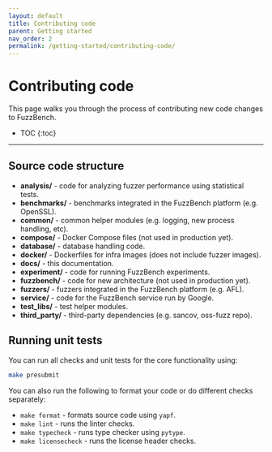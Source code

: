 ```yaml
---
layout: default
title: Contributing code
parent: Getting started
nav_order: 2
permalink: /getting-started/contributing-code/
---
```


# Contributing code
This page walks you through the process of contributing new code changes to
FuzzBench.

- TOC
{:toc}
---

## Source code structure

* **analysis/** - code for analyzing fuzzer performance using statistical tests.
* **benchmarks/** - benchmarks integrated in the FuzzBench platform (e.g. OpenSSL).
* **common/** - common helper modules (e.g. logging, new process handling, etc).
* **compose/** - Docker Compose files (not used in production yet).
* **database/** - database handling code.
* **docker/** - Dockerfiles for infra images (does not include fuzzer images).
* **docs/** - this documentation.
* **experiment/** - code for running FuzzBench experiments.
* **fuzzbench/** - code for new architecture (not used in production yet).
* **fuzzers/** - fuzzers integrated in the FuzzBench platform (e.g. AFL).
* **service/** - code for the FuzzBench service run by Google.
* **test_libs/** - test helper modules.
* **third_party/** - third-party dependencies (e.g. sancov, oss-fuzz repo).

## Running unit tests

You can run all checks and unit tests for the core functionality using:

```bash
make presubmit
```

You can also run the following to format your code or do different checks
separately:

* `make format` - formats source code using `yapf`.
* `make lint` - runs the linter checks.
* `make typecheck` - runs type checker using `pytype`.
* `make licensecheck` - runs the license header checks.
